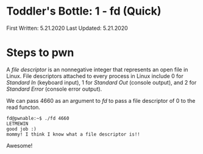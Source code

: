 # Toddler's Bottle: 1 - fd (Quick)

First Written: 5.21.2020
Last Updated: 5.21.2020 

# Steps to pwn

A *file descriptor* is an nonnegative integer that represents an open file in Linux. File descriptors attached to every process in Linux include 0 for *Standard In* (keyboard input), 1 for *Standard Out* (console output), and 2 for *Standard Error* (console error output). 

We can pass 4660 as an argument to *fd* to pass a file descriptor of 0 to the read functon.

```
fd@pwnable:~$ ./fd 4660
LETMEWIN                                                                                             
good job :)                                                                                          
mommy! I think I know what a file descriptor is!!  
```

Awesome! 

